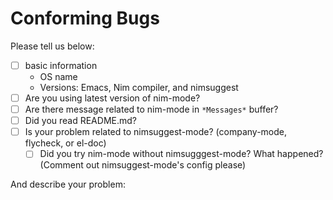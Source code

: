 Conforming Bugs
===============

Please tell us below:

- [ ] basic information
   - OS name
   - Versions: Emacs, Nim compiler, and nimsuggest
- [ ] Are you using latest version of nim-mode?
- [ ] Are there message related to nim-mode in `*Messages*` buffer?
- [ ] Did you read README.md?
- [ ] Is your problem related to nimsuggest-mode? (company-mode, flycheck, or el-doc)
   - [ ] Did you try nim-mode without nimsugggest-mode? What happened?
         (Comment out nimsuggest-mode's config please)

And describe your problem:
